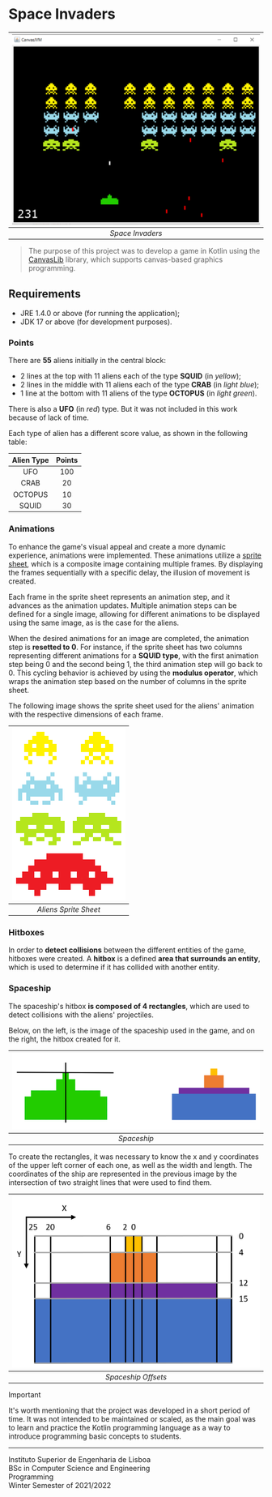 # Space Invaders

| ![Space Invaders](/docs/invaders.png) |
|:-------------------------------------:|
|           _Space Invaders_            |

> The purpose of this project was to develop a game in Kotlin using
> the [CanvasLib](https://github.com/palex65/CanvasLib) library, which supports canvas-based graphics programming.

## Requirements

- JRE 1.4.0 or above (for running the application);
- JDK 17 or above (for development purposes).

### Points

There are **55** aliens initially in the central block:

- 2 lines at the top with 11 aliens each of the type **SQUID**
  (in _yellow_);
- 2 lines in the middle with 11 aliens each of the type **CRAB**
  (in _light blue_);
- 1 line at the bottom with 11 aliens of the type **OCTOPUS** (in _light green_).

There is also a **UFO** (in _red_) type. But it was not included in this work because of lack of time.

Each type of alien has a different score value, as shown in the following table:

| Alien Type | Points |
|:----------:|:------:|
|    UFO     |  100   |
|    CRAB    |   20   |
|  OCTOPUS   |   10   |
|   SQUID    |   30   |

### Animations

To enhance the game's visual appeal and create a more dynamic experience, animations were implemented. These animations
utilize a [sprite sheet](https://gamedevelopment.tutsplus.com/an-introduction-to-spritesheet-animation--gamedev-13099t),
which is a composite image containing multiple frames. By displaying the frames sequentially
with a specific delay, the illusion of movement is created.

Each frame in the sprite sheet represents an animation step, and it advances as the animation updates. Multiple
animation steps can be defined for a single image, allowing for different animations to be displayed using the same
image, as is the case for the aliens.

When the desired animations for an image are completed, the animation step is **resetted to 0**. For instance, if the
sprite sheet has two columns representing different animations for a **SQUID type**, with the first animation step being
0 and the second being 1, the third animation step will go back to 0. This cycling behavior is achieved by using the
**modulus operator**, which wraps the animation step based on the number of columns in the sprite sheet.

The following image shows the sprite
sheet used for the aliens' animation with the respective dimensions of each frame.

| ![Aliens Sprite Sheet](/src/main/resources/invaders.png) |
|:--------------------------------------------------------:|
|                  _Aliens Sprite Sheet_                   |

### Hitboxes

In order to **detect collisions** between the different entities of the game, hitboxes were created.
A **hitbox** is a defined **area that surrounds an entity**, which is used to determine if it has collided with another
entity.

### Spaceship

The spaceship's hitbox **is composed of 4 rectangles**, which are used to detect collisions with the aliens'
projectiles.

Below, on the left, is the image of the spaceship used in the game, and on the right, the hitbox created for it.

| ![Spaceship](/docs/spaceship-hitbox.png) |
|:----------------------------------------:|
|               _Spaceship_                |

To create the rectangles, it was necessary to know the x and y coordinates of the upper left corner of each one,
as well as the width and length.
The coordinates of the ship are represented in the previous image by the intersection of two straight lines that were
used
to find them.

| ![Spaceship Offsets](/docs/spaceship-offsets.png) |
|:-------------------------------------------------:|
|                _Spaceship Offsets_                |


> [!Important]
> It's worth mentioning that the project was developed in a short period of time. It was not intended to be
> maintained or scaled, as the main goal was to learn and practice the Kotlin programming language as a way to introduce
> programming basic concepts to students.

---

Instituto Superior de Engenharia de Lisboa<br>
BSc in Computer Science and Engineering<br>
Programming<br>
Winter Semester of 2021/2022
